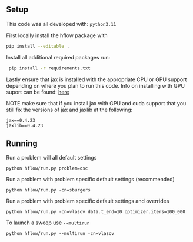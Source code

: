 ## Setup
This code was all developed with:
`
python3.11
`


First locally install the hflow package with

```bash
pip install --editable .
```

Install all additional required packages run:

```bash
 pip install -r requirements.txt
```

Lastly ensure that jax is installed with the appropriate CPU or GPU support depending on where you plan to run this code. Info on installing with GPU suport can be found: [here](https://github.com/google/jax#installation)

NOTE make sure that if you install jax with GPU and cuda support that you still fix the versions of jax and jaxlib at the following:
```
jax==0.4.23
jaxlib==0.4.23
```

## Running

Run a problem will all default settings
```
python hflow/run.py problem=osc
```

Run a problem with problem specific default settings (recommended)
```
python hflow/run.py -cn=sburgers
```

Run a problem with problem specific default settings and overrides
```
python hflow/run.py -cn=vlasov data.t_end=10 optimizer.iters=100_000    
```

To launch a sweep use `--multirun`
```
python hflow/run.py --multirun -cn=vlasov 
```